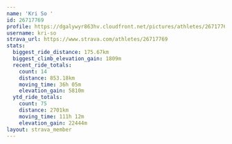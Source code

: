 ```yaml
---
name: 'Kri So '
id: 26717769
profile: https://dgalywyr863hv.cloudfront.net/pictures/athletes/26717769/7761026/14/large.jpg
username: kri-so
strava_url: https://www.strava.com/athletes/26717769
stats:
  biggest_ride_distance: 175.67km
  biggest_climb_elevation_gain: 1809m
  recent_ride_totals:
    count: 14
    distance: 853.18km
    moving_time: 36h 05m
    elevation_gain: 5810m
  ytd_ride_totals:
    count: 75
    distance: 2701km
    moving_time: 111h 12m
    elevation_gain: 22444m
layout: strava_member
--- 
```

